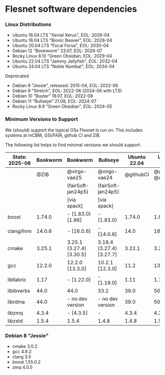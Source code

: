 Flesnet software dependencies
=============================

### Linux Distributions

- Ubuntu 16.04 LTS "Xenial Xerus", EOL: 2026-04
- Ubuntu 18.04 LTS "Bionic Beaver", EOL: 2028-04
- Ubuntu 20.04 LTS "Focal Forsa", EOL: 2030-04
- Debian 12 "Bookworm" 23.07, EOL: 2026-07
- Rocky Linux 8.10 "Green Obsidian, EOL: 2029-04
- Ubuntu 22.04 LTS "Jammy Jellyfish", EOL: 2032-04
- Ubuntu 24.04 LTS "Noble Numbat", EOL: 2034-04

Deprecated
- Debian 8 "Jessie", released: 2015-04, EOL: 2022-06
- Debian 9 "Stretch", EOL: 2022-06 (2024-06 with LTS)
- Debian 10 "Buster" 19.07, EOL: 2022-08
- Debian 11 "Bullseye" 21.08, EOL: 2024-07
- Rocky Linux 8.9 "Green Obsidian", EOL: 2024-05

### Minimum Versions to Support

We (should) support the typical OSs Flesnet is run on. This includes systems at
mCBM, GSI/FAIR, github CI and ZIB.

The following list helps to find minimal versions we should support.

| State: 2025-08 | Bookworm | Bookworm                 | Bullseye                 | Ubuntu 22.04 | Ubuntu 24.04        |
|----------------|----------|--------------------------|--------------------------|--------------|---------------------|
|                | @ZIB     | @virgo-vae25             | @virgo-vae24             | @githubCI    | @githubCI, @cbmfles |
|                |          | (fairSoft-jan24p5)       | (fairSoft-jan24p5)       |              |                     |
|                |          | [via spack]              | [via spack]              |              |                     |
| boost          | 1.74.0   | - (1.83.0) [1.86]        | - (1.83.0)               | 1.74.0       | 1.83.0              |
| clang/llvm     | 14.0.6   | - [16.0.6]               | - [14.0.6]               | 14.0         | 18.1.3              |
| cmake          | 3.25.1   | 3.25.1 (3.27.4) [3.30.5] | 3.18.4 (3.27.4) [3.27.7] | 3.22.1       | 3.28.3              |
| gcc            | 12.2.0   | 12.2.0 [13.3.0]          | 10.2.1 [12.3.0]          | 11.2         | 13.3.0              |
| libfabric      | 1.17     | - [1.22.0]               | - [1.19.0]               | 1.11         | 1.17                |
| libibverbs     | 44.0     | 44.0                     | 33.2                     | 39.0         | 50.0                |
| librdma        | 44.0     | - no dev version         | - no dev version         | 39.0         | 50.0                |
| libzmq         | 4.3.4    | -  [4.3.5]               | -                        | 4.3.4        | 4.3.5               |
| libzstd        | 1.5.4    | 1.5.4                    | 1.4.8                    | 1.4.8        | 1.5.5               |

### Debian 8 "Jessie"

- cmake 3.0.2
- gcc 4.9.2
- clang 3.5
- boost 1.55.0.2
- zmq 4.0.5
